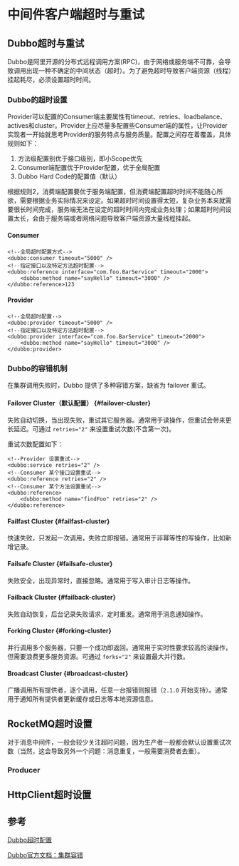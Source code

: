 # 中间件客户端超时与重试

## Dubbo超时与重试

Dubbo是阿里开源的分布式远程调用方案\(RPC\)，由于网络或服务端不可靠，会导致调用出现一种不确定的中间状态（超时）。为了避免超时导致客户端资源（线程）挂起耗尽，必须设置超时时间。

### Dubbo的超时设置

Provider可以配置的Consumer端主要属性有timeout、retries、loadbalance、actives和cluster。Provider上应尽量多配置些Consumer端的属性，让Provider实现者一开始就思考Provider的服务特点与服务质量。配置之间存在着覆盖，具体规则如下： 

1. 方法级配置别优于接口级别，即小Scope优先 
2. Consumer端配置优于Provider配置，优于全局配置
3. Dubbo Hard Code的配置值（默认）

根据规则2，消费端配置要优于服务端配置，但消费端配置超时时间不能随心所欲，需要根据业务实际情况来设定。如果超时时间设置得太短，复杂业务本来就需要很长时间完成，服务端无法在设定的超时时间内完成业务处理；如果超时时间设置太长，会由于服务端或者网络问题导致客户端资源大量线程挂起。

#### Consumer

```markup
<!--全局超时配置方式-->
<dubbo:consumer timeout="5000" />
<!--指定接口以及特定方法超时配置-->
<dubbo:reference interface="com.foo.BarService" timeout="2000">
    <dubbo:method name="sayHello" timeout="3000" />
</dubbo:reference>123
```

#### Provider

```markup
<!--全局超时配置-->
<dubbo:provider timeout="5000" />
<!--指定接口以及特定方法超时配置-->
<dubbo:provider interface="com.foo.BarService" timeout="2000">
    <dubbo:method name="sayHello" timeout="3000" />
</dubbo:provider>
```

### Dubbo的容错机制

在集群调用失败时，Dubbo 提供了多种容错方案，缺省为 failover 重试。

#### Failover Cluster（默认配置） {#failover-cluster}

失败自动切换，当出现失败，重试其它服务器。通常用于读操作，但重试会带来更长延迟。可通过 `retries="2"` 来设置重试次数\(不含第一次\)。

重试次数配置如下：

```markup
<!--Provider 设置重试-->
<dubbo:service retries="2" />
<!--Consumer 某个接口设置重试-->
<dubbo:reference retries="2" />
<!--Consumer 某个方法设置重试-->
<dubbo:reference>
    <dubbo:method name="findFoo" retries="2" />
</dubbo:reference>
```

#### Failfast Cluster {#failfast-cluster}

快速失败，只发起一次调用，失败立即报错。通常用于非幂等性的写操作，比如新增记录。

#### Failsafe Cluster {#failsafe-cluster}

失败安全，出现异常时，直接忽略。通常用于写入审计日志等操作。

#### Failback Cluster {#failback-cluster}

失败自动恢复，后台记录失败请求，定时重发。通常用于消息通知操作。

#### Forking Cluster {#forking-cluster}

并行调用多个服务器，只要一个成功即返回。通常用于实时性要求较高的读操作，但需要浪费更多服务资源。可通过 `forks="2"` 来设置最大并行数。

#### Broadcast Cluster {#broadcast-cluster}

广播调用所有提供者，逐个调用，任意一台报错则报错（`2.1.0` 开始支持）。通常用于通知所有提供者更新缓存或日志等本地资源信息。

## RocketMQ超时设置

对于消息中间件，一般会较少关注超时问题，因为生产者一般都会默认设置重试次数（当然，这会导致另外一个问题：消息重复，一般需要消费者去重）。

### Producer







## HttpClient超时设置







## 参考

[Dubbo超时配置](https://blog.csdn.net/peerless_hero/article/details/68922880)

[Dubbo官方文档：集群容错](https://dubbo.gitbooks.io/dubbo-user-book/content/demos/fault-tolerent-strategy.html)



